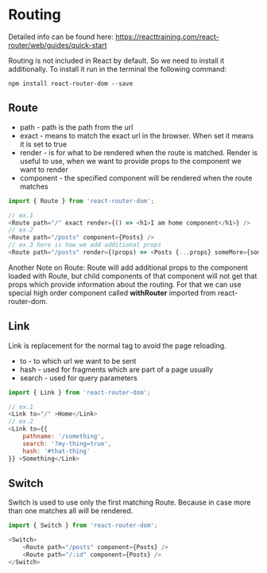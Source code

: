 # Routing

Detailed info can be found here: https://reacttraining.com/react-router/web/guides/quick-start

Routing is not included in React by default. So we need to install it additionally.
To install it run in the terminal the following command:

```
npm install react-router-dom --save
```


## Route

- path - path is the path from the url
- exact - means to match the exact url in the browser. When set it means it is set to true
- render - is for what to be rendered when the route is matched. Render is useful to use, when we want to provide props to the component we want to render
- component - the specified component will be rendered when the route matches

```javascript
import { Route } from 'react-router-dom';

// ex.1 
<Route path="/" exact render={() => <h1>I am home component</h1>} />
// ex.2
<Route path="/posts" component={Posts} />
// ex.3 here is how we add additional props
<Route path="/posts" render={(props) => <Posts {...props} someMore={someMore} />}>

```

Another Note on Route: Route will add additional props to the component loaded with Route, but child components of that component will not get that props which provide information about the routing. For that we can use special high order component called **withRouter** imported from react-router-dom.

## Link

Link is replacement for the normal <a> tag to avoid the page reloading.

- to - to which url we want to be sent
- hash - used for fragments which are part of a page usually
- search - used for query parameters

```javascript
import { Link } from 'react-router-dom';

// ex.1
<Link to="/" >Home</Link>
// ex.2
<Link to={{
    pathname: '/something',
    search: '?my-thing=true',
    hash: '#that-thing'
}} >Something</Link>

```

## Switch

Switch is used to use only the first matching Route. Because in case more than one matches all will be rendered.

```javascript
import { Switch } from 'react-router-dom';

<Switch>
    <Route path="/posts" component={Posts} />
    <Route path="/:id" component={Posts} />
</Switch>
```

